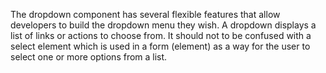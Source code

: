The dropdown component has several flexible features that allow developers to build the dropdown menu they wish. A
dropdown displays a list of links or actions to choose from. It should not to be confused with a select element
which is used in a form (element) as a way for the user to select one or more options from a list.
